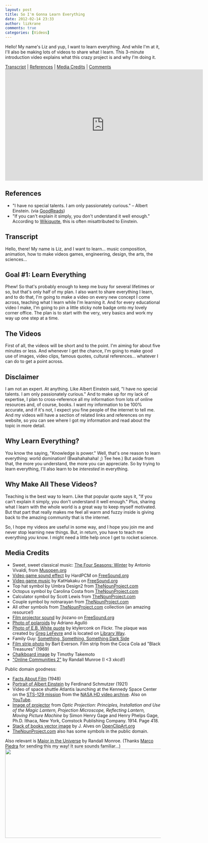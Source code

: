 ```yaml
---
layout: post
title: So I'm Gonna Learn Everything
date: 2012-02-14 23:33
author: lizkrane
comments: true
categories: [Videos]
---
```

<p>Hello! My name's Liz and yup, I want to learn everything. And while I'm at it, I'll also be making lots of videos to share what I learn. This 3-minute introduction video explains what this crazy project is and why I'm doing it.</p>
<p style="margin-bottom:0;"><a href="http://www.learningnerd.com/introduction/#article">Transcript</a> | <a href="http://www.learningnerd.com/introduction/#references">References</a> | <a href="http://www.learningnerd.com/introduction/#credits">Media Credits</a> | <a href="http://www.learningnerd.com/introduction/#comments">Comments</a></p>
</div><div id="video"><iframe width="640" height="360" src="http://www.youtube.com/embed/thbDZBQk3Ng?showinfo=0&rel=0&modestbranding=1" frameborder="0" allowfullscreen></iframe></div></div>
<div id="primary">
<div id="content" role="main">
<article>
<div class="entry-content">
<div id="article">

<div id="references" class="pull alignleft">
<h2>References</h2>
<ul>
<li>"I have no special talents. I am only passionately curious." – Albert Einstein. (via <a href="http://www.goodreads.com/quotes/show/11458">GoodReads</a>)</li>
	<li>"If you can't explain it simply, you don't understand it well enough." According to <a href="a href="http://en.wikiquote.org/wiki/Albert_Einstein#Misattributed">Wikiquote</a>, this is often misattributed to Einstein.</li>
</ul>
</div>

<h2 class="transcript">Transcript</h2>
<p>
Hello, there! My name is Liz, and I want to learn... music composition, animation, how to make videos games, engineering, design, the arts, the sciences...
</p>

<h2>Goal #1: Learn Everything</h2>

<p>
Phew! So that's probably enough to keep me busy for several lifetimes or so, but that's only half of my plan. I also want to share everything I learn, and to do that, I'm going to make a video on every new concept I come across, teaching what I learn while I'm learning it. And for every educational video I make, I'm going to pin a little sticky note badge onto my lovely corner office. The plan is to start with the very, very basics and work my way up one step at a time.
</p>

<h2>The Videos</h2>

<p>
First of all, the videos will be short and to the point. I'm aiming for about five minutes or less. And whenever I get the chance, I'm going to make good use of images, video clips, famous quotes, cultural references... whatever I can do to get a point across.
<p>

<h2>Disclaimer</h2>

<p>I am not an expert. At anything. Like Albert Einstein said, "I have no special talents. I am only passionately curious." And to make up for my lack of expertise, I plan to cross-reference all my information from lots of online resources and, of course, books. I want my information to be 100% accurate, and if it's not, I expect you fine people of the internet to tell me. And my videos will have a section of related links and references on my website, so you can see where I got my information and read about the topic in more detail.</p>

<h2>Why Learn Everything?</h2>

<p>
You know the saying, "Knowledge is power." Well, that's one reason to learn everything: world domination! (Bwahahahaha! ;) Tee hee.) But aside from that, the more you understand, the more you can appreciate. So by trying to learn everything, I'll also learn to be <em>interested</em> in everything.
</p>

<h2>Why Make All These Videos?</h2>

<p>Teaching is the best way to learn. Like that popular quote says it, "If you can't explain it simply, you don't understand it well enough." Plus, sharing what I learn with the whole world is a great way to keep myself motivated. But that part that really makes me feel all warm and fuzzy inside is giving back to the amazing community that is the internet.</p>

<p>So, I hope my videos are useful in some way, and I hope you join me and never stop learning new things. But, in return, you have to teach me everything <em>you</em> know. I might need a little help once I get to rocket science.</p>
</div>

<div id="credits">
<h2>Media Credits</h2>

<ul>
<li>Sweet, sweet classical music: <a href="http://musopen.org/music/piece/415">The Four Seasons: Winter</a> by Antonio Vivaldi, from <a href="http://musopen.org/">Musopen.org</a></li>

<li><a href="http://www.freesound.org/people/HardPCM/sounds/31869/">Video game sound effect</a> by HardPCM on <a href="http://www.freesound.org/">FreeSound.org</a></li>

<li><a href="http://www.freesound.org/people/KatHakaku/sounds/55410/">Video game music</a> by KatHakaku on <a href="http://www.freesound.org/">FreeSound.org</a></li>

<li>Top hat symbol by Umbra Design2 from <a href="http://thenounproject.com/">TheNounProject.com</a></li>

<li>Octopus symbol by Carolina Costa from <a href="http://thenounproject.com/">TheNounProject.com</a></li>

<li>Calculator symbol by Scott Lewis from <a href="http://thenounproject.com/">TheNounProject.com</a></li>

<li>Couple symbol by notnarayan from <a href="http://thenounproject.com/">TheNounProject.com</a></li>

<li>All other symbols from <a href="http://thenounproject.com/">TheNounProject.com</a> collection (an amazing resource!)</li>

<li><a href="http://www.freesound.org/people/jlozano/sounds/19556/">Film projector sound</a> by jlozano on <a href="http://www.freesound.org/">FreeSound.org</a></li>

<li><a href="http://www.flickr.com/photos/lost__in__spain/2806023550/">Photo of polaroids</a> by Adriano Agulló</li>

<li><a href="http://www.flickr.com/photos/lost__in__spain/2806023550/">Photo of E.B. White quote</a> by ktylerconk on Flickr. The plaque was created by <a href="http://www.gregglefevre.com/">Greg LeFevre</a> and is located on <a href="http://www.nypl.org/blog/2011/09/13/library-way">Library Way</a>.</li>

<li>Family Guy: <a href="http://www.youtube.com/watch?v=o7ENNyGlmQY">Something, Something, Something Dark Side</a></li>

<li><a href="http://www.flickr.com/photos/11018968@N00/283990406/">Film strip photo</a> by Bart Everson. Film strip from the Coca Cola ad "Black Treasures" (1969)</li>

<li><a href="http://www.flickr.com/photos/nihonbunka/150125443/">Chalkboard image</a> by Timothy Takemoto</li>

<li><a href="http://xkcd.com/802/">"Online Communities 2"</a> by Randall Munroe (I <3 xkcd!)</li>
</ul>

<p>Public domain goodness:</p>
<ul>
<li><a href="http://www.archive.org/details/FactsAboutFi">Facts About Film</a> (1948)</li>

<li><a href="http://commons.wikimedia.org/wiki/File:Einstein_1921_by_F_Schmutzer.jpg">Portrait of Albert Einstein</a> by Ferdinand Schmutzer (1921)</li>

<li>Video of space shuttle Atlantis launching at the Kennedy Space Center on the <a href="http://www.nasa.gov/mission_pages/shuttle/shuttlemissions/sts129/main/index.html">STS-129 mission</a> from the <a href="http://www.nasa.gov/multimedia/hd/HDGalleryCollection_archive_1.html">NASA HD video archive</a>. Also on <a href="http://www.youtube.com/watch?v=zsJpUCWfyPE" title="STS-129 HD Launch">YouTube</a>.</li>

<li><a href="http://commons.wikimedia.org/wiki/File:Optic_Projection_fig_233.jpg">Image of projector</a> from <em>Optic Projection: Principles, Installation and Use of the Magic Lantern, Projection Microscope, Reflecting Lantern, Moving Picture Machine</em> by Simon Henry Gage and Henry Phelps Gage, Ph.D. Ithaca, New York, Comstock Publishing Company. 1914. Page 418.</li>

<li><a href="http://openclipart.org/detail/60247">Stack of books vector image</a> by J. Alves on <a href="http://openclipart.org">OpenClipArt.org</a></li>

<li><a href="http://thenounproject.com/">TheNounProject.com</a> also has some symbols in the public domain.</li>
</ul>
</div>

<p>Also relevant is <a href="http://xkcd.com/863/">Major in the Universe</a> by Randall Monroe. (Thanks <a href="https://plus.google.com/u/0/112889705697072923299/about">Marco Piedra</a> for sending this my way! It sure sounds familiar...)
<a href="http://xkcd.com/863/"><img class="size-medium wp-image-382" title="Major in the Universe" src="http://www.learningnerd.com/pics/major_in_the_universe.png" alt="" width="740" height="289" /></a></p>
